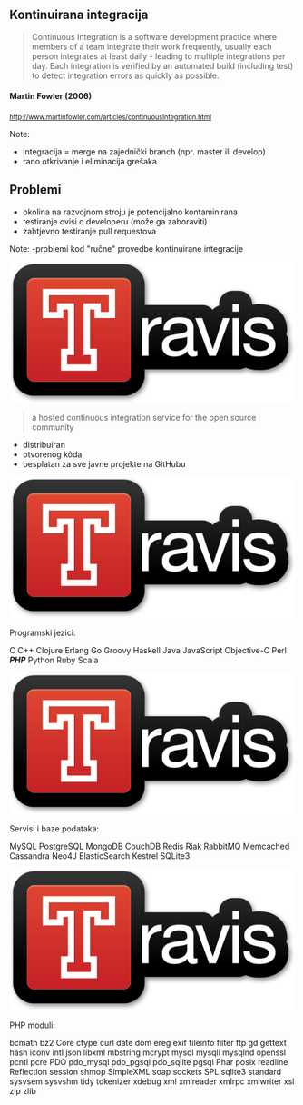 ## Kontinuirana integracija

> Continuous Integration is a software development practice where members of a team integrate their work frequently, usually each person integrates at least daily - leading to multiple integrations per day. Each integration is verified by an automated build (including test) to detect integration errors as quickly as possible.

#### Martin Fowler (2006)

<small>http://www.martinfowler.com/articles/continuousIntegration.html</small>

Note:

- integracija = merge na zajednički branch (npr. master ili develop)
- rano otkrivanje i eliminacija grešaka



## Problemi

- okolina na razvojnom stroju je potencijalno kontaminirana
- testiranje ovisi o developeru (može ga zaboraviti)
- zahtjevno testiranje pull requestova

Note:
-problemi kod "ručne" provedbe kontinuirane integracije



![Travis CI](images/travis-logo.png)

> a hosted continuous integration service for the open source community

- distribuiran
- otvorenog kôda
- besplatan za sve javne projekte na GitHubu



![Travis CI](images/travis-logo.png)

Programski jezici:

C C++ Clojure Erlang Go Groovy Haskell Java JavaScript Objective-C Perl ***PHP*** Python Ruby Scala



![Travis CI](images/travis-logo.png)

Servisi i baze podataka:

MySQL PostgreSQL MongoDB CouchDB Redis Riak RabbitMQ Memcached Cassandra Neo4J ElasticSearch Kestrel SQLite3



![Travis CI](images/travis-logo.png)

PHP moduli:

bcmath bz2 Core ctype curl date dom ereg exif fileinfo filter ftp gd gettext hash iconv intl json libxml mbstring mcrypt mysql mysqli mysqlnd openssl pcntl pcre PDO pdo_mysql pdo_pgsql pdo_sqlite pgsql Phar posix readline Reflection session shmop SimpleXML soap sockets SPL sqlite3 standard sysvsem sysvshm tidy tokenizer xdebug xml xmlreader xmlrpc xmlwriter xsl zip zlib
